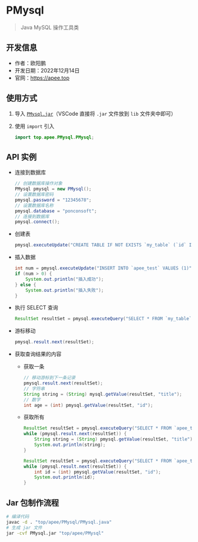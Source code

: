 # PMysql

> Java MySQL 操作工具类

## 开发信息

- 作者：欧阳鹏
- 开发日期：2022年12月14日
- 官网：https://apee.top

## 使用方式

1. 导入 [`PMysql.jar`](https://github.com/oyps/PMysql/releases/download/1.12.14/PMysql.jar)（VSCode 直接将 `.jar` 文件放到 `lib` 文件夹中即可）
2. 使用 `import` 引入

    ```java
    import top.apee.PMysql.PMysql;
    ```

## API 实例

- 连接到数据库

    ```java
    // 创建数据库操作对象
    PMysql pmysql = new PMysql();
    // 设置数据库密码
    pmysql.password = "12345678";
    // 设置数据库名称
    pmysql.database = "ponconsoft";
    // 连接到数据库
    pmysql.connect();
    ```

- 创建表

    ```java
    pmysql.executeUpdate("CREATE TABLE IF NOT EXISTS `my_table` (`id` INT PRIMARY KEY)");
    ```

- 插入数据

    ```java
    int num = pmysql.executeUpdate("INSERT INTO `apee_test` VALUES (1)");
    if (num > 0) {
        System.out.println("插入成功");
    } else {
        System.out.println("插入失败");
    }
    ```

- 执行 SELECT 查询

    ```java
    ResultSet resultSet = pmysql.executeQuery("SELECT * FROM `my_table`");
    ```

- 游标移动

    ```java
    pmysql.result.next(resultSet);
    ```

- 获取查询结果的内容
  - 获取一条

    ```java
    // 移动游标到下一条记录
    pmysql.result.next(resultSet);
    // 字符串
    String string = (String) mysql.getValue(resultSet, "title");
    // 数字
    int age = (int) pmysql.getValue(resultSet, "id");
    ```

  - 获取所有

    ```java
    ResultSet resultSet = pmysql.executeQuery("SELECT * FROM `apee_test`");
    while (pmysql.result.next(resultSet)) {
        String string = (String) pmysql.getValue(resultSet, "title");
        System.out.println(string);
    }
    ```

    ```java
    ResultSet resultSet = pmysql.executeQuery("SELECT * FROM `apee_test`");
    while (pmysql.result.next(resultSet)) {
        int id = (int) pmysql.getValue(resultSet, "id");
        System.out.println(id);
    }
    ```

## Jar 包制作流程

```bash
# 编译代码
javac -d . "top/apee/PMysql/PMysql.java"
# 生成 jar 文件
jar -cvf PMysql.jar "top/apee/PMysql"
```